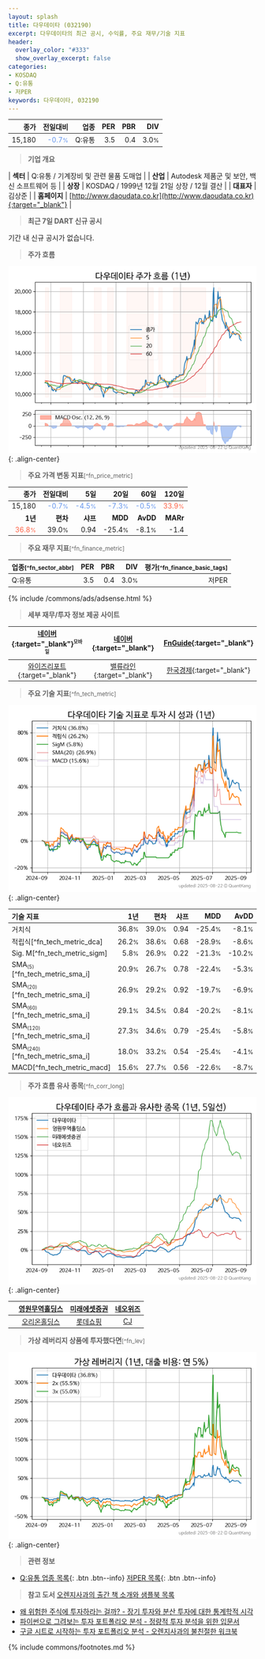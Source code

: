 ```yaml
---
layout: splash
title: 다우데이타 (032190)
excerpt: 다우데이타의 최근 공시, 수익률, 주요 재무/기술 지표
header:
  overlay_color: "#333"
  show_overlay_excerpt: false
categories:
- KOSDAQ
- Q:유통
- 저PER
keywords: 다우데이타, 032190
---
```


| **종가** | **전일대비** | **업종** | **PER** | **PBR** | **DIV** |
| -------: | -----------: | -------: | ------: | ------: | ------: |
| 15,180 | <span style="color: cornflowerblue">-0.7<small>%</small></span> | Q:유통 | 3.5 | 0.4 | 3.0<small>%</small> |

<!-- more -->


> **기업 개요**<a id="company"></a>

| <span style="white-space:nowrap;">**섹터**</span> | Q:유통 / 기계장비 및 관련 물품 도매업 |
| <span style="white-space:nowrap;">**산업**</span> | Autodesk 제품군 및 보안, 백신 소프트웨어 등 |
| <span style="white-space:nowrap;">**상장**</span> | KOSDAQ / 1999년 12월 21일 상장 / 12월 결산 |
| <span style="white-space:nowrap;">**대표자**</span> | 김상준 |
| <span style="white-space:nowrap;">**홈페이지**</span> | [http://www.daoudata.co.kr](http://www.daoudata.co.kr){:target="_blank"} |


> **최근 7일 DART 신규 공시**<a id="dart"></a>

기간 내 신규 공시가 없습니다.


> **주가 흐름**<a id="price"></a>

![032190](/stock/images/032190.png){: .align-center}


> **주요 가격 변동 지표**<small>[^fn_price_metric]</small>

| **종가** | **전일대비** | **5일** | **20일** | **60일** | **120일** |
| -------: | -----------: | ------: | -------: | -------: | --------: |
| 15,180 | <span style="color: cornflowerblue">-0.7<small>%</small></span> | <span style="color: cornflowerblue">-4.5<small>%</small></span> | <span style="color: cornflowerblue">-7.3<small>%</small></span> | <span style="color: cornflowerblue">-0.5<small>%</small></span> | <span style="color: tomato">33.9<small>%</small></span> |
| **1년** | **편차** | **샤프** | **MDD** | **AvDD** | **MARr** |
| <span style="color: tomato">36.8<small>%</small></span> | 39.0<small>%</small> | 0.94 | -25.4<small>%</small> | -8.1<small>%</small> | -1.4 |


> **주요 재무 지표**<small>[^fn_finance_metric]</small>

| **업종**<small>[^fn_sector_abbr]</small> | **PER** | **PBR** | **DIV** | **평가**<small>[^fn_finance_basic_tags]</small> |
| :--------------------------------------- | ------: | ------: | ------: | ----------------------------------------------: |
| Q:유통 | 3.5 | 0.4 | 3.0<small>%</small> | 저PER |



{% include /commons/ads/adsense.html %}

> **세부 재무/투자 정보 제공 사이트**

| [네이버](https://m.stock.naver.com/domestic/stock/032190/finance/summary){:target="_blank"}<sup><small>모바일</small></sup> | [네이버](https://finance.naver.com/item/coinfo.naver?code=032190){:target="_blank"} | [FnGuide](https://comp.fnguide.com/SVO2/ASP/SVD_Invest.asp?gicode=A032190&MenuYn=Y){:target="_blank"} |
| :---: | :---: | :---: |
| [와이즈리포트](https://comp.wisereport.co.kr/company/c1040001.aspx?cmp_cd=032190){:target="_blank"} | [밸류라인](https://www.valueline.co.kr/finance/summary/032190){:target="_blank"} | [한국경제](https://markets.hankyung.com/stock/032190/financial-summary){:target="_blank"} |


> **주요 기술 지표**<small>[^fn_tech_metric]</small>


![032190](/stock/images/032190_tech.png){: .align-center}

| **기술 지표** | **1년** | **편차** | **샤프** | **MDD** | **AvDD** |
| :------------ | ------: | -----------: | -------: | ------: | -------: |
| 거치식 | 36.8<small>%</small> | 39.0<small>%</small> | 0.94 | -25.4<small>%</small> | -8.1<small>%</small> |
| 적립식[^fn_tech_metric_dca] | 26.2<small>%</small> | 38.6<small>%</small> | 0.68 | -28.9<small>%</small> | -8.6<small>%</small> |
| Sig. M[^fn_tech_metric_sigm] | 5.8<small>%</small> | 26.9<small>%</small> | 0.22 | -21.3<small>%</small> | -10.2<small>%</small> |
| SMA<small><sub>(5)</sub></small>[^fn_tech_metric_sma_i] | 20.9<small>%</small> | 26.7<small>%</small> | 0.78 | -22.4<small>%</small> | -5.3<small>%</small> |
| SMA<small><sub>(20)</sub></small>[^fn_tech_metric_sma_i] | 26.9<small>%</small> | 29.2<small>%</small> | 0.92 | -19.7<small>%</small> | -6.9<small>%</small> |
| SMA<small><sub>(60)</sub></small>[^fn_tech_metric_sma_i] | 29.1<small>%</small> | 34.5<small>%</small> | 0.84 | -20.2<small>%</small> | -8.1<small>%</small> |
| SMA<small><sub>(120)</sub></small>[^fn_tech_metric_sma_i] | 27.3<small>%</small> | 34.6<small>%</small> | 0.79 | -25.4<small>%</small> | -5.8<small>%</small> |
| SMA<small><sub>(240)</sub></small>[^fn_tech_metric_sma_i] | 18.0<small>%</small> | 33.2<small>%</small> | 0.54 | -25.4<small>%</small> | -4.1<small>%</small> |
| MACD[^fn_tech_metric_macd] | 15.6<small>%</small> | 27.7<small>%</small> | 0.56 | -22.6<small>%</small> | -8.7<small>%</small> |


> **주가 흐름 유사 종목**<a id="corr"></a><small>[^fn_corr_long]</small>

![032190](/stock/images/032190_corr.png){: .align-center}

|       | [영원무역홀딩스](/009970/) | [미래에셋증권](/006800/) | [네오위즈](/095660/) |
| :---: | :------------------------------------: | :------------------------------------: | :------------------------------------: |
|       | [오리온홀딩스](/001800/) | [롯데쇼핑](/023530/) | [CJ](/001040/) |


> **가상 레버리지 상품에 투자했다면**<a id="2x"></a><small>[^fn_lev]</small>

![032190](/stock/images/032190_2x.png){: .align-center}


> **관련 정보**

- [Q:유통 업종 목록](/stats/sector/kosdaq_업종_유통_종목/){: .btn .btn--info} [저PER 목록](/fn/fn_low_per/){: .btn .btn--info}

> **참고 도서** [오렌지사과의 출간 책 소개와 샘플북 목록](https://kongdori.tistory.com/691)

- [왜 위험한 주식에 투자하라는 걸까? - 장기 투자와 분산 투자에 대한 통계학적 시각](https://kongdori.tistory.com/421)
- [파이썬으로 그려보는 투자 포트폴리오 분석  - 정량적 투자 분석을 위한 입문서](https://kongdori.tistory.com/643)
- [구글 시트로 시작하는 투자 포트폴리오 분석 - 오렌지사과의 불친절한 워크북](https://kongdori.tistory.com/449)


{% include commons/footnotes.md %}